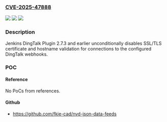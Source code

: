 ### [CVE-2025-47888](https://cve.mitre.org/cgi-bin/cvename.cgi?name=CVE-2025-47888)
![](https://img.shields.io/static/v1?label=Product&message=Jenkins%20DingTalk%20Plugin&color=blue)
![](https://img.shields.io/static/v1?label=Version&message=0%3C%3D%202.7.3%20&color=brighgreen)
![](https://img.shields.io/static/v1?label=Vulnerability&message=n%2Fa&color=brighgreen)

### Description

Jenkins DingTalk Plugin 2.7.3 and earlier unconditionally disables SSL/TLS certificate and hostname validation for connections to the configured DingTalk webhooks.

### POC

#### Reference
No PoCs from references.

#### Github
- https://github.com/fkie-cad/nvd-json-data-feeds

